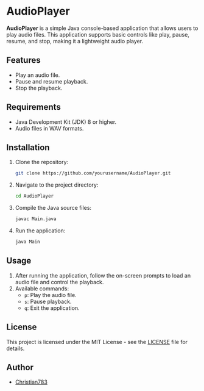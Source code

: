 # AudioPlayer

**AudioPlayer** is a simple Java console-based application that allows users to play audio files. This application supports basic controls like play, pause, resume, and stop, making it a lightweight audio player.

## Features

- Play an audio file.
- Pause and resume playback.
- Stop the playback.

## Requirements

- Java Development Kit (JDK) 8 or higher.
- Audio files in WAV formats.

## Installation

1. Clone the repository:

    ```bash
    git clone https://github.com/yourusername/AudioPlayer.git
    ```

2. Navigate to the project directory:

    ```bash
    cd AudioPlayer
    ```

3. Compile the Java source files:

    ```bash
    javac Main.java
    ```

4. Run the application:

    ```bash
    java Main
    ```

## Usage

1. After running the application, follow the on-screen prompts to load an audio file and control the playback.
2. Available commands:
    - `p`: Play the audio file.
    - `s`: Pause playback.
    - `q`: Exit the application.

## License

This project is licensed under the MIT License - see the [LICENSE](LICENSE) file for details.

## Author

- [Christian783](https://github.com/christian783)

